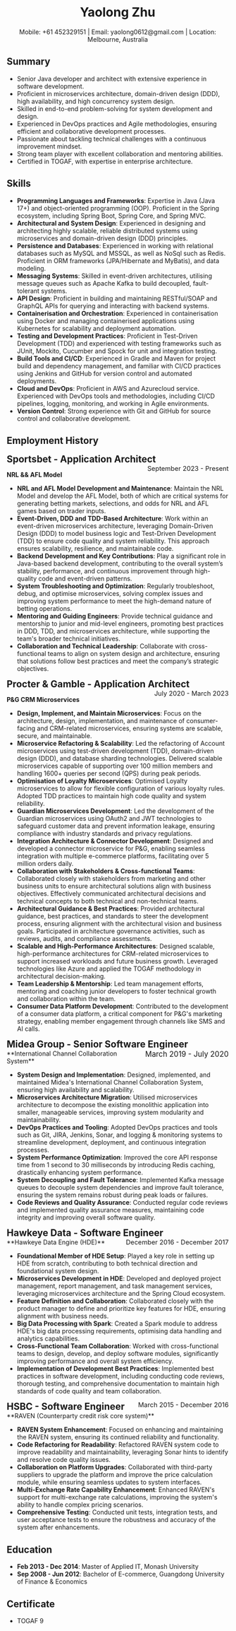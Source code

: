 <div style="text-align: center;">
  <h1>Yaolong Zhu</h1>
  Mobile: +61 452329151 | Email: yaolong0612@gmail.com | Location: Melbourne, Australia
</div>

## Summary
- Senior Java developer and architect with extensive experience in software development.
- Proficient in microservices architecture, domain-driven design (DDD), high availability, and high concurrency system design.
- Skilled in end-to-end problem-solving for system development and design.
- Experienced in DevOps practices and Agile methodologies, ensuring efficient and collaborative development processes.
- Passionate about tackling technical challenges with a continuous improvement mindset.
- Strong team player with excellent collaboration and mentoring abilities.
- Certified in TOGAF, with expertise in enterprise architecture.

## Skills
- **Programming Languages and Frameworks**: Expertise in Java (Java 17+) and object-oriented programming (OOP). Proficient in the Spring ecosystem, including Spring Boot, Spring Core, and Spring MVC.
- **Architectural and System Design**: Experienced in designing and architecting highly scalable, reliable distributed systems using microservices and domain-driven design (DDD) principles.
- **Persistence and Databases**:  Experienced in working with relational databases such as MySQL and MSSQL, as well as NoSql such as Redis. Proficient in ORM frameworks (JPA/Hibernate and MyBatis), and data modeling.
- **Messaging Systems**: Skilled in event-driven architectures, utilising message queues such as Apache Kafka to build decoupled, fault-tolerant systems.
- **API Design**: Proficient in building and maintaining RESTful/SOAP and GraphQL APIs for querying and interacting with backend systems.
- **Containerisation and Orchestration**: Experienced in containerisation using Docker and managing containerised applications using Kubernetes for scalability and deployment automation.
- **Testing and Development Practices**: Proficient in Test-Driven Development (TDD) and experienced with testing frameworks such as JUnit, Mockito, Cucumber and Spock for unit and integration testing.
- **Build Tools and CI/CD**: Experienced in Gradle and Maven for project build and dependency management, and familiar with CI/CD practices using Jenkins and GitHub for version control and automated deployments.
- **Cloud and DevOps**: Proficient in AWS and Azurecloud service. Experienced with DevOps tools and methodologies, including CI/CD pipelines, logging, monitoring, and working in Agile environments.
- **Version Control**: Strong experience with Git and GitHub for source control and collaborative development.

## Employment History

<div style="font-size: 1.5em;">
  <strong>Sportsbet - Application Architect</strong>
  <span style="font-size: 0.7em; float:right;">September 2023 - Present</span>
</div>

**NRL && AFL Model**

- **NRL and AFL Model Development and Maintenance**: Maintain the NRL Model and develop the AFL Model, both of which are critical systems for generating betting markets, selections, and odds for NRL and AFL games based on trader inputs.
- **Event-Driven, DDD and TDD-Based Architecture**: Work within an event-driven microservices architecture, leveraging Domain-Driven Design (DDD) to model business logic and Test-Driven Development (TDD) to ensure code quality and system reliability. This approach ensures scalability, resilience, and maintainable code.
- **Backend Development and Key Contributions**: Play a significant role in Java-based backend development, contributing to the overall system’s stability, performance, and continuous improvement through high-quality code and event-driven patterns.
- **System Troubleshooting and Optimization**: Regularly troubleshoot, debug, and optimise microservices, solving complex issues and improving system performance to meet the high-demand nature of betting operations.
- **Mentoring and Guiding Engineers**: Provide technical guidance and mentorship to junior and mid-level engineers, promoting best practices in DDD, TDD, and microservices architecture, while supporting the team's broader technical initiatives.
- **Collaboration and Technical Leadership**: Collaborate with cross-functional teams to align on system design and architecture, ensuring that solutions follow best practices and meet the company’s strategic objectives.


<div style="font-size: 1.5em;">
  <strong>Procter & Gamble - Application Architect</strong>
  <span style="font-size: 0.7em; float:right;">July 2020 - March 2023</span>
</div>

**P&G CRM Microservices**

- **Design, Implement, and Maintain Microservices**: Focus on the architecture, design, implementation, and maintenance of consumer-facing and CRM-related microservices, ensuring systems are scalable, secure, and maintainable.
- **Microservice Refactoring & Scalability**: Led the refactoring of Account microservices using test-driven development (TDD), domain-driven design (DDD), and database sharding technologies. Delivered scalable microservices capable of supporting over 100 million members and handling 1600+ queries per second (QPS) during peak periods.
- **Optimisation of Loyalty Microservices**: Optimised Loyalty microservices to allow for flexible configuration of various loyalty rules. Adopted TDD practices to maintain high code quality and system reliability.
- **Guardian Microservices Development**: Led the development of the Guardian microservices using OAuth2 and JWT technologies to safeguard customer data and prevent information leakage, ensuring compliance with industry standards and privacy regulations.
- **Integration Architecture & Connector Development**: Designed and developed a connector microservice for P&G, enabling seamless integration with multiple e-commerce platforms, facilitating over 5 million orders daily.
- **Collaboration with Stakeholders & Cross-functional Teams**: Collaborated closely with stakeholders from marketing and other business units to ensure architectural solutions align with business objectives. Effectively communicated architectural decisions and technical concepts to both technical and non-technical teams.
- **Architectural Guidance & Best Practices**: Provided architectural guidance, best practices, and standards to steer the development process, ensuring alignment with the architectural vision and business goals. Participated in architecture governance activities, such as reviews, audits, and compliance assessments.
- **Scalable and High-Performance Architectures**: Designed scalable, high-performance architectures for CRM-related microservices to support increased workloads and future business growth. Leveraged technologies like Azure and applied the TOGAF methodology in architectural decision-making.
- **Team Leadership & Mentorship**: Led team management efforts, mentoring and coaching junior developers to foster technical growth and collaboration within the team.
- **Consumer Data Platform Development**: Contributed to the development of a consumer data platform, a critical component for P&G's marketing strategy, enabling member engagement through channels like SMS and AI calls.

<div style="font-size: 1.5em;">
  <strong>Midea Group - Senior Software Engineer</strong>
  <span style="font-size: 0.8em; float:right;">March 2019 - July 2020</span>
</div>
**International Channel Collaboration System**

- **System Design and Implementation**: Designed, implemented, and maintained Midea's International Channel Collaboration System, ensuring high availability and scalability.
- **Microservices Architecture Migration**: Utilised microservices architecture to decompose the existing monolithic application into smaller, manageable services, improving system modularity and maintainability.
- **DevOps Practices and Tooling**: Adopted DevOps practices and tools such as Git, JIRA, Jenkins, Sonar, and logging & monitoring systems to streamline development, deployment, and continuous integration processes.
- **System Performance Optimization**: Improved the core API response time from 1 second to 30 milliseconds by introducing Redis caching, drastically enhancing system performance.
- **System Decoupling and Fault Tolerance**: Implemented Kafka message queues to decouple system dependencies and improve fault tolerance, ensuring the system remains robust during peak loads or failures.
- **Code Reviews and Quality Assurance**: Conducted regular code reviews and implemented quality assurance measures, maintaining code integrity and improving overall software quality.

<div style="font-size: 1.5em;">
  <strong>Hawkeye Data - Software Engineer</strong>
  <span style="font-size: 0.7em; float:right;">December 2016 - December 2017</span>
</div>
**Hawkeye Data Engine (HDE)**

- **Foundational Member of HDE Setup**: Played a key role in setting up HDE from scratch, contributing to both technical direction and foundational system design.
- **Microservices Development in HDE**: Developed and deployed project management, report management, and task management services, leveraging microservices architecture and the Spring Cloud ecosystem.
- **Feature Definition and Collaboration**: Collaborated closely with the product manager to define and prioritize key features for HDE, ensuring alignment with business needs.
- **Big Data Processing with Spark**: Created a Spark module to address HDE's big data processing requirements, optimising data handling and analytics capabilities.
- **Cross-Functional Team Collaboration**: Worked with cross-functional teams to design, develop, and deploy software modules, significantly improving performance and overall system efficiency.
- **Implementation of Development Best Practices**: Implemented best practices in software development, including conducting code reviews, thorough testing, and comprehensive documentation to maintain high standards of code quality and team collaboration.

<div style="font-size: 1.5em;">
  <strong>HSBC - Software Engineer</strong>
  <span style="font-size: 0.7em; float:right;">March 2015 - December 2016</span>
</div>
**RAVEN (Counterparty credit risk core system)**

- **RAVEN System Enhancement**: Focused on enhancing and maintaining the RAVEN system, ensuring its continued reliability and functionality.
- **Code Refactoring for Readability**: Refactored RAVEN system code to improve readability and maintainability, leveraging Sonar hints to identify and resolve code quality issues.
- **Collaboration on Platform Upgrades**: Collaborated with third-party suppliers to upgrade the platform and improve the price calculation module, while ensuring seamless updates to system interfaces.
- **Multi-Exchange Rate Capability Enhancement**: Enhanced RAVEN's support for multi-exchange rate calculations, improving the system's ability to handle complex pricing scenarios.
- **Comprehensive Testing**: Conducted unit tests, integration tests, and user acceptance tests to ensure the robustness and accuracy of the system after enhancements.

## Education
- **Feb 2013 - Dec 2014**: Master of Applied IT, Monash University
- **Sep 2008 - Jun 2012**: Bachelor of E-commerce, Guangdong University of Finance & Economics

## Certificate
- TOGAF 9